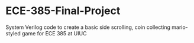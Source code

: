 # ECE-385-Final-Project
System Verilog code to create a basic side scrolling, coin collecting mario-styled game for ECE 385 at UIUC
